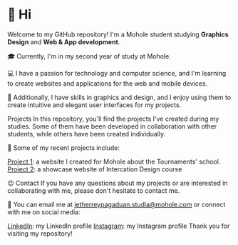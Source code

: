 # 👋 Hi
Welcome to my GitHub repository! I'm a Mohole student studying **Graphics Design** and **Web & App development**.

🎓 Currently, I'm in my second year of study at Mohole.

💻 I have a passion for technology and computer science, and I'm learning to create websites and applications for the web and mobile devices.

🎨 Additionally, I have skills in graphics and design, and I enjoy using them to create intuitive and elegant user interfaces for my projects.

Projects
In this repository, you'll find the projects I've created during my studies. Some of them have been developed in collaboration with other students, while others have been created individually.

🚀 Some of my recent projects include:

[Project 1](ttps://github.com/desossiribosio/Tornei-Mohole): a website I created for Mohole about the Tournaments' school.
[Project 2](https://github.com/desossiribosio/reyvsid): a showcase website of Intercation Design course

😉 Contact
If you have any questions about my projects or are interested in collaborating with me, please don't hesitate to contact me.

📧 You can email me at jetherreypagaduan.studia@mohole.com or connect with me on social media:

[LinkedIn](https://www.linkedin.com/in/jetherreypagaduan/): my LinkedIn profile
[Instagram](https://www.instagram.com/reypagaduan.works/): my Instagram profile
Thank you for visiting my repository!
